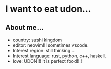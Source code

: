 # I want to eat udon...  

## About me...
* country: sushi kingdom
* editor: neovim!!! sometimes vscode.
* Interest region: still thinking...
* Interest language: rust, python, c++, haskell.
* love: UDON!!! it is perfect food!!!!

<!---
kons-9/kons-9 is a ✨ special ✨ repository because its `README.md` (this file) appears on your GitHub profile.
You can click the Preview link to take a look at your changes.
--->
